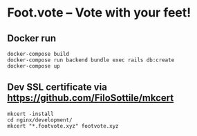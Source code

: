 # Foot.vote – Vote with your feet!

## Docker run
```
docker-compose build
docker-compose run backend bundle exec rails db:create
docker-compose up
```

## Dev SSL certificate via https://github.com/FiloSottile/mkcert
```
mkcert -install
cd nginx/development/
mkcert "*.footvote.xyz" footvote.xyz
```
